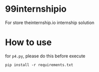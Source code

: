 # 99internshipio
For store theinternship.io internship solution

# How to use
for `p4.py`, please do this before execute
```
pip install -r requirements.txt
```
